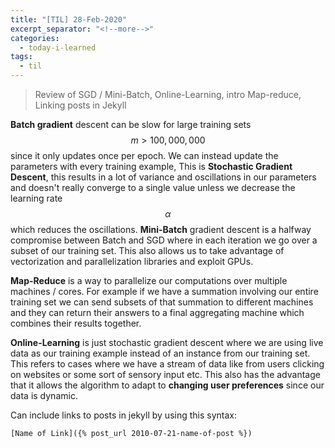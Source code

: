 ```yaml
---
title: "[TIL] 28-Feb-2020"
excerpt_separator: "<!--more-->"
categories:
  - today-i-learned
tags:
  - til 
---
```


> Review of SGD / Mini-Batch, Online-Learning, intro Map-reduce, Linking posts in Jekyll

<!--more-->

**Batch gradient** descent can be slow for large training sets $$m>100,000,000$$ since it only updates once per epoch. We can instead update the parameters with every training example, This is **Stochastic Gradient Descent**, this results in a lot of variance and oscillations in our parameters and doesn't really converge to a single value unless we decrease the learning rate $$\alpha$$ which reduces the oscillations. **Mini-Batch** gradient descent is a halfway compromise between Batch and SGD where in each iteration we go over a subset of our training set. This also allows us to take advantage of vectorization and parallelization libraries and exploit GPUs. 

**Map-Reduce** is a way to parallelize our computations over multiple machines / cores. For example if we have a summation involving our entire training set we can send subsets of that summation to different machines and they can return their answers to a final aggregating machine which combines their results together.

**Online-Learning** is just stochastic gradient descent where we are using live data as our training example instead of an instance from our training set. This refers to cases where we have a stream of data like from users clicking on websites or some sort of sensory input etc. This also has the advantage that it allows the algorithm to adapt to **changing user preferences** since our data is dynamic.

Can include links to posts in jekyll by using this syntax:

```
[Name of Link]({% post_url 2010-07-21-name-of-post %})
```
